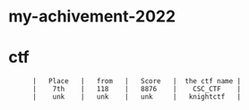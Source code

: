 # my-achivement-2022
          
          
# ctf
          |   Place   |   from   |   Score   |  the ctf name |   
          |    7th    |   118    |   8876    |    CSC_CTF    |
          |    unk    |   unk    |   unk     |   knightctf   |
